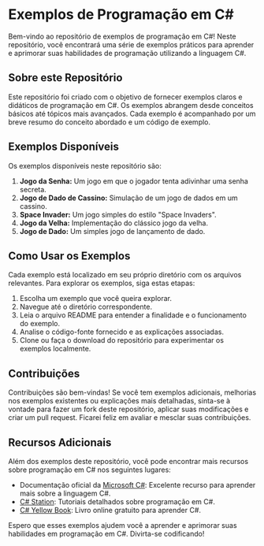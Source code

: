 # Exemplos de Programação em C#

Bem-vindo ao repositório de exemplos de programação em C#! Neste repositório, você encontrará uma série de exemplos práticos para aprender e aprimorar suas habilidades de programação utilizando a linguagem C#.

## Sobre este Repositório

Este repositório foi criado com o objetivo de fornecer exemplos claros e didáticos de programação em C#. Os exemplos abrangem desde conceitos básicos até tópicos mais avançados. Cada exemplo é acompanhado por um breve resumo do conceito abordado e um código de exemplo.

## Exemplos Disponíveis

Os exemplos disponíveis neste repositório são:

1. **Jogo da Senha:** Um jogo em que o jogador tenta adivinhar uma senha secreta.
2. **Jogo de Dado de Cassino:** Simulação de um jogo de dados em um cassino.
3. **Space Invader:** Um jogo simples do estilo "Space Invaders".
4. **Jogo da Velha:** Implementação do clássico jogo da velha.
5. **Jogo de Dado:** Um simples jogo de lançamento de dado.

## Como Usar os Exemplos

Cada exemplo está localizado em seu próprio diretório com os arquivos relevantes. Para explorar os exemplos, siga estas etapas:

1. Escolha um exemplo que você queira explorar.
2. Navegue até o diretório correspondente.
3. Leia o arquivo README para entender a finalidade e o funcionamento do exemplo.
4. Analise o código-fonte fornecido e as explicações associadas.
5. Clone ou faça o download do repositório para experimentar os exemplos localmente.

## Contribuições

Contribuições são bem-vindas! Se você tem exemplos adicionais, melhorias nos exemplos existentes ou explicações mais detalhadas, sinta-se à vontade para fazer um fork deste repositório, aplicar suas modificações e criar um pull request. Ficarei feliz em avaliar e mesclar suas contribuições.

## Recursos Adicionais

Além dos exemplos deste repositório, você pode encontrar mais recursos sobre programação em C# nos seguintes lugares:

- Documentação oficial da [Microsoft C#](https://docs.microsoft.com/en-us/dotnet/csharp/): Excelente recurso para aprender mais sobre a linguagem C#.
- [C# Station](http://www.csharp-station.com/): Tutoriais detalhados sobre programação em C#.
- [C# Yellow Book](https://www.csharpcourse.com/): Livro online gratuito para aprender C#.

Espero que esses exemplos ajudem você a aprender e aprimorar suas habilidades em programação em C#. Divirta-se codificando!
